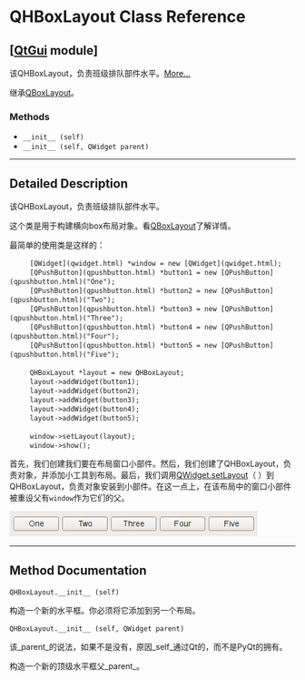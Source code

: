 # QHBoxLayout Class Reference

## [[QtGui](index.htm) module]

该QHBoxLayout，负责班级排队部件水平。[More...](#details)

继承[QBoxLayout](qboxlayout.html)。

### Methods

*   `__init__ (self)`
*   `__init__ (self, QWidget parent)`

* * *

## Detailed Description

该QHBoxLayout，负责班级排队部件水平。

这个类是用于构建横向box布局对象。看[QBoxLayout](qboxlayout.html)了解详情。

最简单的使用类是这样的：

```
     [QWidget](qwidget.html) *window = new [QWidget](qwidget.html);
     [QPushButton](qpushbutton.html) *button1 = new [QPushButton](qpushbutton.html)("One");
     [QPushButton](qpushbutton.html) *button2 = new [QPushButton](qpushbutton.html)("Two");
     [QPushButton](qpushbutton.html) *button3 = new [QPushButton](qpushbutton.html)("Three");
     [QPushButton](qpushbutton.html) *button4 = new [QPushButton](qpushbutton.html)("Four");
     [QPushButton](qpushbutton.html) *button5 = new [QPushButton](qpushbutton.html)("Five");

     QHBoxLayout *layout = new QHBoxLayout;
     layout->addWidget(button1);
     layout->addWidget(button2);
     layout->addWidget(button3);
     layout->addWidget(button4);
     layout->addWidget(button5);

     window->setLayout(layout);
     window->show();

```

首先，我们创建我们要在布局窗口小部件。然后，我们创建了QHBoxLayout，负责对象，并添加小工具到布局。最后，我们调用[QWidget.setLayout](qwidget.html#setLayout)（ ）到QHBoxLayout，负责对象安装到小部件。在这一点上，在该布局中的窗口小部件被重设父有`window`作为它们的父。

![Horizontal box layout with five child widgets](img/qhboxlayout-with-5-children.png)

* * *

## Method Documentation

```
QHBoxLayout.__init__ (self)
```

构造一个新的水平框。你必须将它添加到另一个布局。

```
QHBoxLayout.__init__ (self, QWidget parent)
```

该_parent_的说法，如果不是没有，原因_self_通过Qt的，而不是PyQt的拥有。

构造一个新的顶级水平框父_parent_。